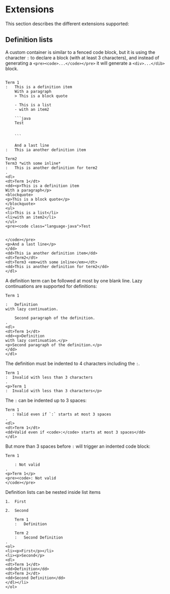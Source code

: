 # Extensions

This section describes the different extensions supported:

## Definition lists

A custom container is similar to a fenced code block, but it is using the character `:` to declare a block (with at
least 3 characters), and instead of generating a `<pre><code>...</code></pre>` it will generate a `<div>...</dib>`
block.

```````````````````````````````` example

Term 1
:   This is a definition item
    With a paragraph
    > This is a block quote

    - This is a list
    - with an item2

    ```java
    Test


    ```

    And a last line
:   This ia another definition item

Term2
Term3 *with some inline*
:   This is another definition for term2
.
<dl>
<dt>Term 1</dt>
<dd><p>This is a definition item
With a paragraph</p>
<blockquote>
<p>This is a block quote</p>
</blockquote>
<ul>
<li>This is a list</li>
<li>with an item2</li>
</ul>
<pre><code class="language-java">Test


</code></pre>
<p>And a last line</p>
</dd>
<dd>This ia another definition item</dd>
<dt>Term2</dt>
<dt>Term3 <em>with some inline</em></dt>
<dd>This is another definition for term2</dd>
</dl>
````````````````````````````````

A definition term can be followed at most by one blank line. Lazy continuations are supported for definitions:

```````````````````````````````` example
Term 1

:   Definition
with lazy continuation.

    Second paragraph of the definition.
.
<dl>
<dt>Term 1</dt>
<dd><p>Definition
with lazy continuation.</p>
<p>Second paragraph of the definition.</p>
</dd>
</dl>
````````````````````````````````

The definition must be indented to 4 characters including the `:`.

```````````````````````````````` example
Term 1
:  Invalid with less than 3 characters
.
<p>Term 1
:  Invalid with less than 3 characters</p>
````````````````````````````````

The `:` can be indented up to 3 spaces:

```````````````````````````````` example
Term 1
   : Valid even if `:` starts at most 3 spaces
.
<dl>
<dt>Term 1</dt>
<dd>Valid even if <code>:</code> starts at most 3 spaces</dd>
</dl>
````````````````````````````````

But more than 3 spaces before `:` will trigger an indented code block:

```````````````````````````````` example
Term 1

    : Not valid
.
<p>Term 1</p>
<pre><code>: Not valid
</code></pre>
````````````````````````````````

Definition lists can be nested inside list items

```````````````````````````````` example
1.  First
    
2.  Second
    
    Term 1
    :   Definition
    
    Term 2
    :   Second Definition
.
<ol>
<li><p>First</p></li>
<li><p>Second</p>
<dl>
<dt>Term 1</dt>
<dd>Definition</dd>
<dt>Term 2</dt>
<dd>Second Definition</dd>
</dl></li>
</ol>
````````````````````````````````